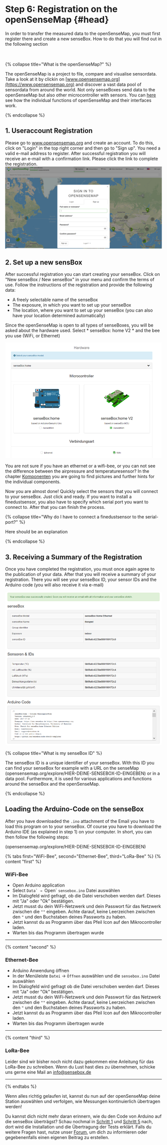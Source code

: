# Step 6: Registration on the openSenseMap {#head}
<div class="description">In order to transfer the measured data to the openSenseMap, you must first register there and create a new senseBox. How to do that you will find out in the following section</div>

<div class="line">
    <br>
    <br>
</div>

{% collapse title="What is the openSenseMap?" %}

The openSenseMap is a project to file, compare and visualise sensordata. Take a look at it by clickin on [www.opensensemap.org](https://www.opensensemap.org) and discover a vast data pool of sensordata from around the world. Not only senseBoxes send data to the openSenseMap but also other microcontroller with sensors. You can [here](https://sensebox.github.io/books-v2/osem) see how the individual functions of openSenseMap and their interfaces work.


{% endcollapse %}

## 1. Useraccount Registration
Please go to www.opensensemap.org and create an account. To do this, click on "Login" in the top right corner and then go to "Sign up". You need a valid e-mail address to register. After successful registration you will receive an e-mail with a confirmation link. Please click the link to complete the registration.
![Account anlegen](../pictures/Sing_up.PNG)

## 2. Set up a new sensBox
After successful registration you can start creating your senseBox. Click on "New senseBox / New senseBox" in your menu and confirm the terms of use. Follow the instructions of the registration and provide the following data:

* A freely selectable name of the senseBox
* The exposure, in which you want to set up your senseBox 
* The location, where you want to set up your senseBox (you can also have your location determined automatically)

Since the openSenseMap is open to all types of senseBoxes, you will be asked about the hardware used. Select * senseBox: home V2 * and the bee you use (WiFi, or Ethernet)

![Selection of senseBox:home V2 MCU and WiFi Internetconnection](../pictures/Select_hardware.PNG)

<div class="box_info">
    <i class="fa fa-info fa-fw" aria-hidden="true" style="color: #42acf3;"></i>
  You are not sure if you have an ethernet or a wifi-bee, or you can not see the difference between the airpressure and temperaturesensor? In the chapter <a href = "../komponenten/README.md">Komponenten</a> you are going to find pictures and further hints for the individual components.
</div>

Now you are almost done! Quickly select the sensors that you will connect to your senseBox. Just click and ready. If you want to install a finedustsensor, you also have to specify which serial port you want to connect to. After that you can finish the process.

{% collapse title="Why do I have to connect a finedustsensor to the serial-port?" %}

Here should be an explanation

{% endcollapse %}

## 3. Receiving a Summary of the Registration
Once you have completed the registration, you must once again agree to the publication of your data. After that you will receive a summary of your registration. There you will see your senseBox ID, your sensor IDs and the Arduino code (you will also receive it via e-mail)  

![Summary of the registration. Here you can see the IDs to your senseBox and the sensors!](../pictures/summary.PNG)

{% collapse title="What is my senseBox ID" %}

The senseBox ID is a unique identifier of your senseBox. With this ID you can find your senseBox for example with a URL on the senseMap (opensensemap.org/explore/HIER-DEINE-SENSEBOX-ID-EINGEBEN) or in a data pool. Furthermore, it is used for various applications and functions around the senseBox and the openSenseMap.

{% endcollapse %}

## Loading the Arduino-Code on the senseBox 
After you have downloaded the ```.ino``` attachment of the Email you have to load this program on to your senseBox. Of course you have to download the Arduino IDE (as explained in step 1) on your computer. In short, you can then follow the following steps:

(opensensemap.org/explore/HIER-DEINE-SENSEBOX-ID-EINGEBEN)

{% tabs first="WiFi-Bee", second="Ethernet-Bee", third="LoRa-Bee" %}
{% content "first" %}

### WiFi-Bee

* Open Arduino application
* Select ``Data` → ``Open` ``sensebox.ino`` Datei auswählen
* Im Dialogfeld wird gefragt, ob die Datei verschoben werden darf. Dieses mit "Ja" oder "Ok" bestätigen.
* Jetzt musst du dein WiFi-Netzwerk und dein Passwort für das Netzwerk zwischen die ``""`` eingeben. Achte darauf, keine Leerzeichen zwischen den ``"`` und den Buchstaben deines Passworts zu haben.  
* Jetzt kannst du as Programm über das Pfeil Icon auf den Mikrocontroller laden.
* Warten bis das Programm übertragen wurde
__________

{% content "second" %}

### Ethernet-Bee

* Arduino Anwendung öffnen
* In der Menüleiste ``Datei`` → ``Öffnen`` auswählen und die ``sensebox.ino`` Datei auswählen
* Im Dialogfeld wird gefragt ob die Datei verschoben werden darf. Dieses mit "Ja" oder "Ok" bestätigen.
* Jetzt musst du dein WiFi-Netzwerk und dein Passwort für das Netzwerk zwischen die ``""`` eingeben. Achte darauf, keine Leerzeichen zwischen den ``"`` und den Buchstaben deines Passworts zu haben.  
* Jetzt kannst du as Programm über das Pfeil Icon auf den Mikrocontroller laden.
* Warten bis das Programm übertragen wurde
___________________


{% content "third" %}

### LoRa-Bee

Leider sind wir bisher noch nicht dazu gekommen eine Anleitung für das LoRa-Bee zu schreiben. Wenn du Lust hast dies zu übernehmen, schicke uns gerne eine Mail an info@sensebox.de
___________

{% endtabs %}

Wenn alles richtig gelaufen ist, kannst du nun auf der openSenseMap deine Station auswählen und verfolgen, wie Messungen kontinuierlich übertragen werden!

<div class="box_info">
    <i class="fa fa-info fa-fw" aria-hidden="true" style="color: #42acf3;"></i>
  Du kannst dich nicht mehr daran erinnern, wie du den Code von Arduino auf die senseBox überträgst? Schau nochmal in <a href="../erste-schritte/software-installation.html">Schritt 1</a> und <a href="../erste-schritte/komponenten-testen.html">Schritt 5</a> nach, dort wird die Installation und die Übertragung der Tests erklärt. Falls du weitere Fragen hast, nutze unser <a href="https://forum.sensebox.de/">Forum</a>, um dich zu informieren oder gegebenenfalls einen eigenen Beitrag zu erstellen. </div>


